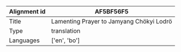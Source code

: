 |Alignment id | AF5BF56F5
| --- | --- 
|Title | Lamenting Prayer to Jamyang Chökyi Lodrö 
|Type | translation
|Languages | ['en', 'bo']